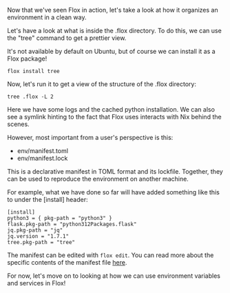 Now that we've seen Flox in action, let's take a look at how it organizes an environment in a clean way.

Let's have a look at what is inside the .flox directory. To do this, we can use the "tree" command to get a prettier view.

It's not available by default on Ubuntu, but of course we can install it as a Flox package!

`flox install tree`

Now, let's run it to get a view of the structure of the .flox directory:

`tree .flox -L 2`

Here we have some logs and the cached python installation. We can also see a symlink hinting to the fact that Flox uses interacts with Nix behind the scenes.

However, most important from a user's perspective is this:

- env/manifest.toml
- env/manifest.lock

This is a declarative manifest in TOML format and its lockfile. Together, they can be used to reproduce the environment on another machine.

For example, what we have done so far will have added something like this to under the [install] header:

```
[install]
python3 = { pkg-path = "python3" }
flask.pkg-path = "python312Packages.flask"
jq.pkg-path = "jq"
jq.version = "1.7.1"
tree.pkg-path = "tree"
```

The manifest can be edited with `flox edit`. You can read more about the specific contents of the manifest file [here](https://flox.dev/docs/concepts/manifest/).

For now, let's move on to looking at how we can use environment variables and services in Flox!

